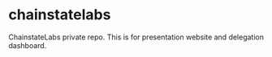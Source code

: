 # chainstatelabs
ChainstateLabs private repo. 
This is for presentation website and delegation dashboard.
